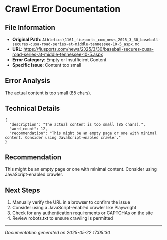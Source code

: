 # Crawl Error Documentation

## File Information
- **Original Path**: `Athletics\1161_fiusports_com_news_2025_3_30_baseball-secures-cusa-road-series-at-middle-tennessee-10-5_aspx.md`
- **URL**: https://fiusports.com/news/2025/3/30/baseball-secures-cusa-road-series-at-middle-tennessee-10-5.aspx
- **Error Category**: Empty or Insufficient Content
- **Specific Issue**: Content too small

## Error Analysis
The actual content is too small (85 chars).

## Technical Details
```
{
  "description": "The actual content is too small (85 chars).",
  "word_count": 12,
  "recommendation": "This might be an empty page or one with minimal content. Consider using JavaScript-enabled crawler."
}
```

## Recommendation
This might be an empty page or one with minimal content. Consider using JavaScript-enabled crawler.

## Next Steps
1. Manually verify the URL in a browser to confirm the issue
2. Consider using a JavaScript-enabled crawler like Playwright
3. Check for any authentication requirements or CAPTCHAs on the site
4. Review robots.txt to ensure crawling is permitted

---
*Documentation generated on 2025-05-22 17:05:30*
